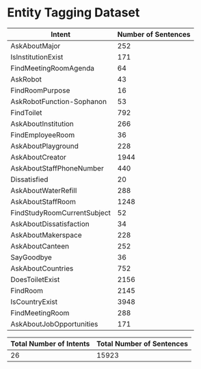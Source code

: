 # Entity Tagging Dataset

| Intent | Number of Sentences |
| --- | --- |
| AskAboutMajor | 252 |
| IsInstitutionExist | 171 |
| FindMeetingRoomAgenda | 64 |
| AskRobot | 43 |
| FindRoomPurpose | 16 |
| AskRobotFunction-Sophanon | 53 |
| FindToilet | 792 |
| AskAboutInstitution | 266 |
| FindEmployeeRoom | 36 |
| AskAboutPlayground | 228 |
| AskAboutCreator | 1944 |
| AskAboutStaffPhoneNumber | 440 |
| Dissatisfied | 20 |
| AskAboutWaterRefill | 288 |
| AskAboutStaffRoom | 1248 |
| FindStudyRoomCurrentSubject | 52 |
| AskAboutDissatisfaction | 34 |
| AskAboutMakerspace | 228 |
| AskAboutCanteen | 252 |
| SayGoodbye | 36 |
| AskAboutCountries | 752 |
| DoesToiletExist | 2156 |
| FindRoom | 2145 |
| IsCountryExist | 3948 |
| FindMeetingRoom | 288 |
| AskAboutJobOpportunities | 171 |

|Total Number of Intents | Total Number of Sentences |
| --- | --- |
| 26 | 15923 |
